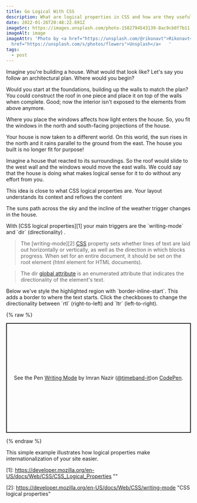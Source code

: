 ```yaml
---
title: Go Logical With CSS
description: What are logical properties in CSS and how are they useful?
date: 2022-01-26T20:48:22.691Z
imageSrc: https://images.unsplash.com/photo-1582794543139-8ac9cb0f7b11
imageAlt: image
imageAttr: 'Photo by <a href="https://unsplash.com/@rikonavt">Rikonavt</a> on <a
  href="https://unsplash.com/s/photos/flowers">Unsplash</a>   '
tags:
  - post
---
```

Imagine you're building a house. What would that look like? Let's say you follow an architectural plan. Where would you begin?

Would you start at the foundations, building up the walls to match the plan? You could construct the roof in one piece and place it on top of the walls when complete. Good; now the interior isn't exposed to the elements from above anymore.

Where you place the windows affects how light enters the house. So, you fit the windows in the north and south-facing projections of the house.

Your house is now taken to a different world. On this world, the sun rises in the north and it rains parallel to the ground from the east. The house you built is no longer fit for purpose!

Imagine a house that reacted to its surroundings. So the roof would slide to the west wall and the windows would move the east walls. We could say that the house is doing what makes logical sense for it to do without any effort from you.

This idea is close to what CSS logical properties are. Your layout understands its context and reflows the content

The suns path across the sky and the incline of the weather trigger changes in the house.

With \[CSS logical properties]\[1] your main triggers are the \`writing-mode\` and \`dir\` (directionality) .

> The \[writing-mode]\[2] [CSS](https://developer.mozilla.org/en-US/docs/Web/CSS) property sets whether lines of text are laid out horizontally or vertically, as well as the direction in which blocks progress. When set for an entire document, it should be set on the root element (html element for HTML documents).



> The dir [global attribute](https://developer.mozilla.org/en-US/docs/Web/HTML/Global_attributes) is an enumerated attribute that indicates the directionality of the element's text.

Below we've style the highlighted region with \`border-inline-start\`. This adds a border to where the text starts. Click the checkboxes to change the directionality between \`rtl\` (right-to-left) and \`ltr\` (left-to-right).


{% raw %}
<p class="codepen" data-height="300" data-default-tab="html,result" data-slug-hash="xxPwgNp" data-user="timeband-it" style="height: 300px; box-sizing: border-box; display: flex; align-items: center; justify-content: center; border: 2px solid; margin: 1em 0; padding: 1em;">
<span>See the Pen <a href="https://codepen.io/timeband-it/pen/xxPwgNp">
Writing Mode</a> by Imran Nazir (<a href="https://codepen.io/timeband-it">@timeband-it</a>)on <a href="https://codepen.io">CodePen</a>.</span>
</p>

<script async src="https://cpwebassets.codepen.io/assets/embed/ei.js"></script>
{% endraw %}

This simple example illustrates how logical properties make internationalization of your site easier.

\[1]: https://developer.mozilla.org/en-US/docs/Web/CSS/CSS_Logical_Properties ""

\[2]: https://developer.mozilla.org/en-US/docs/Web/CSS/writing-mode "CSS logical properties"
